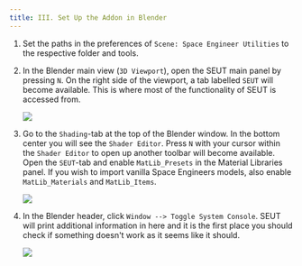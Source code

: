 ```yaml
---
title: III. Set Up the Addon in Blender
---
```

1. Set the paths in the preferences of `Scene: Space Engineer Utilities` to the respective folder and tools.

2. In the Blender main view (`3D Viewport`), open the SEUT main panel by pressing `N`. On the right side of the viewport, a tab labelled `SEUT` will become available. This is where most of the functionality of SEUT is accessed from.
    
    ![](/modding-reference/assets/images/reference/seut/installation_10.png)

3. Go to the `Shading`-tab at the top of the Blender window. In the bottom center you will see the `Shader Editor`. Press `N` with your cursor within the `Shader Editor` to open up another toolbar will become available. Open the `SEUT`-tab and enable `MatLib_Presets` in the Material Libraries panel. If you wish to import vanilla Space Engineers models, also enable `MatLib_Materials` and `MatLib_Items`.
    
    ![](/modding-reference/assets/images/reference/seut/installation_11.png)

4. In the Blender header, click `Window --> Toggle System Console`. SEUT will print additional information in here and it is the first place you should check if something doesn't work as it seems like it should.
    
    ![](/modding-reference/assets/images/reference/seut/installation_12.png)